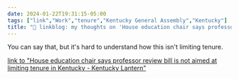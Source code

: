 ```yaml
---
date: 2024-01-22T19:31:15-05:00
tags: ["link","Work","tenure","Kentucky General Assembly","Kentucky"]
title: "🔗 linkblog: my thoughts on 'House education chair says professor review bill is not aimed at limiting tenure in Kentucky - Kentucky Lantern'"
---
```

You can say that, but it's hard to understand how this isn't limiting tenure.

[link to "House education chair says professor review bill is not aimed at limiting tenure in Kentucky - Kentucky Lantern"](https://kentuckylantern.com/2024/01/22/house-education-chair-says-professor-review-bill-is-not-aimed-at-limiting-tenure-in-kentucky/)